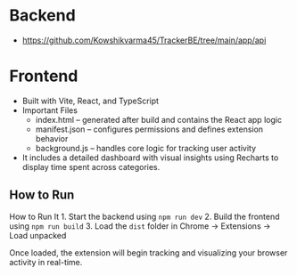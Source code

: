 # Backend
  - https://github.com/Kowshikvarma45/TrackerBE/tree/main/app/api

# Frontend
  - Built with Vite, React, and TypeScript
  - Important Files
    - index.html – generated after build and contains the React app logic 
    - manifest.json – configures permissions and defines extension behavior 
    - background.js – handles core logic for tracking user activity 
  - It includes a detailed dashboard with visual insights using Recharts to display time spent across categories. 

## How to Run
  How to Run It 
    1. Start the backend using `npm run dev` 
    2. Build the frontend using `npm run build` 
    3. Load the `dist` folder in Chrome → Extensions → Load unpacked 
    
Once loaded, the extension will begin tracking and visualizing your browser activity in real-time. 
